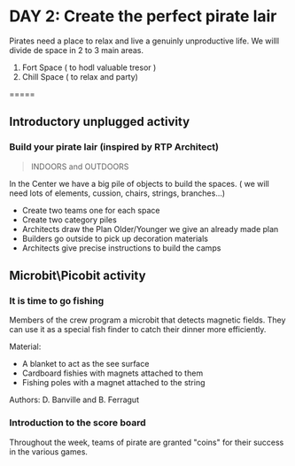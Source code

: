 
# DAY 2: Create the perfect pirate lair

Pirates need a place to relax and live a genuinly unproductive life.
We willl divide de space in 2 to 3 main areas.
1. Fort Space ( to hodl valuable tresor )
2. Chill Space ( to relax and party)

=====
## Introductory unplugged activity 

### Build your pirate lair (inspired by RTP Architect) 
> INDOORS and OUTDOORS

In the Center we have a big pile of objects to build the spaces.
( we will need lots of elements, cussion, chairs, strings, branches...)

- Create two teams one for each space
- Create two category piles
- Architects draw the Plan Older/Younger we give an already made plan
- Builders go outside to pick up decoration materials
- Architects give precise instructions to build the camps

## Microbit\Picobit activity

### It is time to go fishing

Members of the crew program a microbit that detects magnetic fields. They can use it as a special fish finder to catch their dinner more efficiently. 

Material:
* A blanket to act as the see surface
* Cardboard fishies with magnets attached to them
* Fishing poles with a magnet attached to the string 

Authors: D. Banville and B. Ferragut

### Introduction to the score board

Throughout the week, teams of pirate are granted "coins" for their success in the various games.
